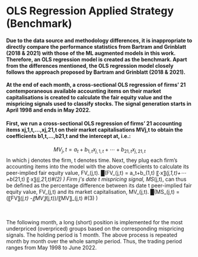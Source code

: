 # OLS Regression Applied Strategy (Benchmark)
#### Due to the data source and methodology differences, it is inappropriate to directly compare the performance statistics from Bartram and Grinblatt (2018 & 2021) with those of the ML augmented models in this work. Therefore, an OLS regression model is created as the benchmark. Apart from the differences mentioned, the OLS regression model closely follows the approach proposed by Bartram and Grinblatt (2018 & 2021). <br><br> At the end of each month, a cross-sectional OLS regression of firms’ 21 contemporaneous available accounting items on their market capitalisations is created to calculate the fair equity value and the mispricing signals used to classify stocks. The signal generation starts in April 1998 and ends in May 2022.

#### First, we run a cross-sectional OLS regression of firms’ 21 accounting items xj,1,t,…,xj,21,t on their market capitalisations MVj,t to obtain the coefficients b1,t,…,b21,t and the intercept at, i.e.:
$$MV_j,t  = a_t+b_{1,t} x_{j,1,t}+⋯+b_{21,t}x_{j,21,t}$$
In which j denotes the firm, t denotes time. Next, they plug each firm’s accounting items into the model with the above coefficients to calculate its peer-implied fair equity value, FV_(j,t).
█(FV_(j,t)  = a_t+b_(1,t) 〖∙x〗_(j,1,t)+⋯+b_(21,t) 〖∙x〗_(j,21,t)#(2) )
Firm j's date t mispricing signal, MS_(j,t), can thus be defined as the percentage difference between its date t peer-implied fair equity value, FV_(j,t) and its market capitalisation, MV_(j,t).
█(MS_(j,t)  =  (〖FV〗_(j,t)  -〖MV〗_(j,t))/〖MV〗_(j,t) #(3) )


<br><br> The following month, a long (short) position is implemented for the most underpriced (overpriced) groups based on the corresponding mispricing signals. The holding period is 1 month. The above process is repeated month by month over the whole sample period. Thus, the trading period ranges from May 1998 to June 2022.
